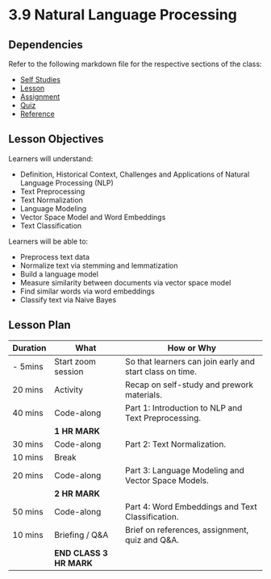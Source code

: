 # 3.9 Natural Language Processing

## Dependencies

Refer to the following markdown file for the respective sections of the class:

- [Self Studies](./studies.md)
- [Lesson](./lesson.md)
- [Assignment](./assignment.md)
- [Quiz](./quiz.md)
- [Reference](./reference.md)

## Lesson Objectives

Learners will understand:

- Definition, Historical Context, Challenges and Applications of Natural Language Processing (NLP)
- Text Preprocessing
- Text Normalization
- Language Modeling
- Vector Space Model and Word Embeddings
- Text Classification

Learners will be able to:

- Preprocess text data
- Normalize text via stemming and lemmatization
- Build a language model
- Measure similarity between documents via vector space model
- Find similar words via word embeddings
- Classify text via Naive Bayes

## Lesson Plan

| Duration | What                    | How or Why                                               |
| -------- | ----------------------- | -------------------------------------------------------- |
| - 5mins  | Start zoom session      | So that learners can join early and start class on time. |
| 20 mins  | Activity                | Recap on self-study and prework materials.               |
| 40 mins  | Code-along              | Part 1: Introduction to NLP and Text Preprocessing.      |
|          | **1 HR MARK**           |
| 30 mins  | Code-along              | Part 2: Text Normalization.                              |
| 10 mins  | Break                   |                                                          |
| 20 mins  | Code-along              | Part 3: Language Modeling and Vector Space Models.       |
|          | **2 HR MARK**           |
| 50 mins  | Code-along              | Part 4: Word Embeddings and Text Classification.         |
| 10 mins  | Briefing / Q&A          | Brief on references, assignment, quiz and Q&A.           |
|          | **END CLASS 3 HR MARK** |
